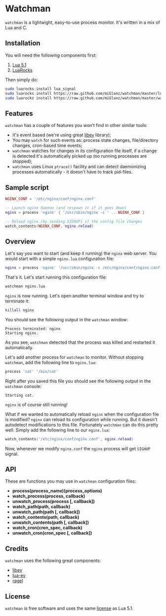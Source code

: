# Watchman

`watchman` is a lightwight, easy-to-use process monitor. It's written in a mix of Lua and C.


## Installation

You will need the following components first:

1. [Lua 5.1](http://lua.org)
2. [LuaRocks](http://luarocks.org)

Then simply do:

```bash
sudo luarocks install lua_signal
sudo luarocks install https://raw.github.com/miGlanz/watchman/master/lua-ev-scm-1.rockspec
sudo luarocks install https://raw.github.com/miGlanz/watchman/master/watchman-git-1.rockspec
```


## Features

`watchman` has a couple of features you won't find in other similar tools:

* It's event based (we're using great [libev](http://software.schmorp.de/pkg/libev.html) library);
* You may `watch` for such events as: process state changes, file/directory changes, cron-based time events;
* `watchman` watches for changes in its configuration file itself, if a change is detected it's automatically picked up (no running processes are stopped);
* `watchman` uses Linux `ptrace()` facility and can detect daemonizing processes automatically - it doesn't have to track pid-files.


## Sample script

```lua
NGINX_CONF = '/etc/nginx/conf/nginx.conf'

-- Launch nginx daemon (and respawn it if it goes down)
nginx = process 'nginx' { '/usr/sbin/nginx -c ' .. NGINX_CONF }

-- Reload nginx (by sending SIGHUP) if the config file changes
watch_contents(NGINX_CONF, nginx.reload)
```

## Overview

Let's say you want to start (and keep it running) the `nginx` web server. You would start with a simple `nginx.lua` configuration file:

```lua
nginx = process 'nginx' '/usr/sbin/nginx -c /etc/nginx/conf/nginx.conf'
```

That's it. Let's start running this configuration file:

```bash
watchman nginx.lua
```

`nginx` is now running. Let's open another terminal window and try to terminate it:

```bash
killall nginx
```

You should see the following output in the `watchman` window:

    Process terminated: nginx
    Starting nginx.

As you see, `watchman` detected that the process was killed and restarted it automatically.

Let's add another process for `watchman` to monitor. Without stopping `watchman`, add the following line to `nginx.lua`:

```lua
process 'cat' '/bin/cat'
```

Right after you saved this file you should see the following output in the `watchman` console:

    Starting cat.

`nginx` is of course still running!

What if we wanted to automatically reload `nginx` when the configuration file is modified? `nginx` can reload its configuration while running. But it doesn't autodetect modifications to this file. Fortunately `watchman` can do this pretty well. Simply add the following line to our `nginx.lua`:

```lua
watch_contents('/etc/nginx/conf/nginx.conf', nginx.reload)
```

Now, whenever we modify `nginx.conf` the `nginx` process will get `SIGHUP` signal.


## API

These are functions you may use in `watchman` configuration files:

* **process(process_name)(process_options)**
* **watch_process(process, callback)**
* **unwatch_process(process [, callback])**
* **watch_path(path, callback)**
* **unwatch_path(path [, callback])**
* **watch_contents(path, callback)**
* **unwatch_contents(path [, callback])**
* **watch_cron(cron_spec, callback)**
* **unwatch_cron(cron_spec [, callback])**

## Credits

`watchman` uses the following great components:

* [libev](http://software.schmorp.de/pkg/libev.html)
* [lua-ev](https://github.com/brimworks/lua-ev)
* [ragel](http://www.complang.org/ragel/)


## License

`watchman` is free software and uses the same [license](http://www.opensource.org/licenses/mit-license.html) as Lua 5.1.

